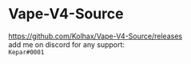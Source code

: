 # Vape-V4-Source
https://github.com/Kolhax/Vape-V4-Source/releases </br>
add me on discord for any support: </br>
``` Kepar#0001 ```
